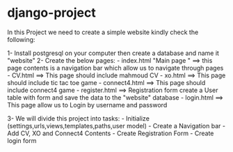 # django-project

In this Project we need to create a simple website kindly check the following:

1- Install postgresql on your computer then create a database and name it "website"
2- Create the below pages:
	- index.html "Main page " ==> this page contents  is a navigation bar which allow us to navigate through pages
	- CV.html ==> This page should include mahmoud CV
	- xo.html ==> This page should include tic tac toe game
	- connect4.html ==> This page should include connect4 game
	- register.html ==> Registration form create a User table with form and  save the data to the "website" database
	- login.html ==> This page allow us to Login by username and password

3- We will divide this project into tasks:
	- Initialize (settings,urls,views,templates,paths,user model)
	- Create a Navigation bar
	- Add CV, XO and Connect4 Contents
	- Create Registration Form
	- Create login form
